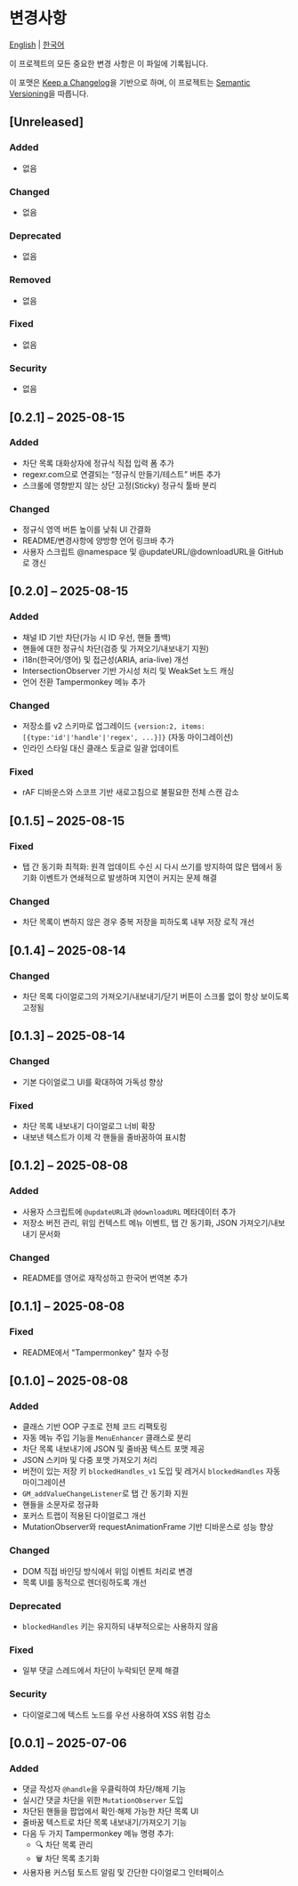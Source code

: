 # 변경사항

[English](CHANGELOG.md) | [한국어](변경사항.md)

이 프로젝트의 모든 중요한 변경 사항은 이 파일에 기록됩니다.

이 포맷은 [Keep a Changelog](https://keepachangelog.com/ko/1.1.0/)을 기반으로 하며,
이 프로젝트는 [Semantic Versioning](https://semver.org/lang/ko/spec/v2.0.0.html)을 따릅니다.

## [Unreleased]

### Added
- 없음

### Changed
- 없음

### Deprecated
- 없음

### Removed
- 없음

### Fixed
- 없음

### Security
- 없음

## [0.2.1] – 2025-08-15

### Added
- 차단 목록 대화상자에 정규식 직접 입력 폼 추가
- regexr.com으로 연결되는 “정규식 만들기/테스트” 버튼 추가
- 스크롤에 영향받지 않는 상단 고정(Sticky) 정규식 툴바 분리

### Changed
- 정규식 영역 버튼 높이를 낮춰 UI 간결화
- README/변경사항에 양방향 언어 링크바 추가
- 사용자 스크립트 @namespace 및 @updateURL/@downloadURL을 GitHub로 갱신

## [0.2.0] – 2025-08-15

### Added
- 채널 ID 기반 차단(가능 시 ID 우선, 핸들 폴백)
- 핸들에 대한 정규식 차단(검증 및 가져오기/내보내기 지원)
- i18n(한국어/영어) 및 접근성(ARIA, aria-live) 개선
- IntersectionObserver 기반 가시성 처리 및 WeakSet 노드 캐싱
- 언어 전환 Tampermonkey 메뉴 추가

### Changed
- 저장소를 v2 스키마로 업그레이드 `{version:2, items:[{type:'id'|'handle'|'regex', ...}]}` (자동 마이그레이션)
- 인라인 스타일 대신 클래스 토글로 일괄 업데이트

### Fixed
- rAF 디바운스와 스코프 기반 새로고침으로 불필요한 전체 스캔 감소

## [0.1.5] – 2025-08-15

### Fixed
- 탭 간 동기화 최적화: 원격 업데이트 수신 시 다시 쓰기를 방지하여 많은 탭에서 동기화 이벤트가 연쇄적으로 발생하며 지연이 커지는 문제 해결

### Changed
- 차단 목록이 변하지 않은 경우 중복 저장을 피하도록 내부 저장 로직 개선

## [0.1.4] – 2025-08-14

### Changed
- 차단 목록 다이얼로그의 가져오기/내보내기/닫기 버튼이 스크롤 없이 항상 보이도록 고정됨

## [0.1.3] – 2025-08-14

### Changed
- 기본 다이얼로그 UI를 확대하여 가독성 향상

### Fixed
- 차단 목록 내보내기 다이얼로그 너비 확장
- 내보낸 텍스트가 이제 각 핸들을 줄바꿈하여 표시함

## [0.1.2] – 2025-08-08

### Added
- 사용자 스크립트에 `@updateURL`과 `@downloadURL` 메타데이터 추가
- 저장소 버전 관리, 위임 컨텍스트 메뉴 이벤트, 탭 간 동기화, JSON 가져오기/내보내기 문서화

### Changed
- README를 영어로 재작성하고 한국어 번역본 추가

## [0.1.1] – 2025-08-08

### Fixed
- README에서 "Tampermonkey" 철자 수정

## [0.1.0] – 2025-08-08

### Added
- 클래스 기반 OOP 구조로 전체 코드 리팩토링
- 자동 메뉴 주입 기능을 `MenuEnhancer` 클래스로 분리
- 차단 목록 내보내기에 JSON 및 줄바꿈 텍스트 포맷 제공
- JSON 스키마 및 다중 포맷 가져오기 처리
- 버전이 있는 저장 키 `blockedHandles_v1` 도입 및 레거시 `blockedHandles` 자동 마이그레이션
- `GM_addValueChangeListener`로 탭 간 동기화 지원
- 핸들을 소문자로 정규화
- 포커스 트랩이 적용된 다이얼로그 개선
- MutationObserver와 requestAnimationFrame 기반 디바운스로 성능 향상

### Changed
- DOM 직접 바인딩 방식에서 위임 이벤트 처리로 변경
- 목록 UI를 동적으로 렌더링하도록 개선

### Deprecated
- `blockedHandles` 키는 유지하되 내부적으로는 사용하지 않음

### Fixed
- 일부 댓글 스레드에서 차단이 누락되던 문제 해결

### Security
- 다이얼로그에 텍스트 노드를 우선 사용하여 XSS 위험 감소

## [0.0.1] – 2025-07-06

### Added
- 댓글 작성자 `@handle`을 우클릭하여 차단/해제 기능
- 실시간 댓글 차단을 위한 `MutationObserver` 도입
- 차단된 핸들을 팝업에서 확인·해제 가능한 차단 목록 UI
- 줄바꿈 텍스트로 차단 목록 내보내기/가져오기 기능
- 다음 두 가지 Tampermonkey 메뉴 명령 추가:
  - 🔍 차단 목록 관리
  - 🗑️ 차단 목록 초기화
- 사용자용 커스텀 토스트 알림 및 간단한 다이얼로그 인터페이스
